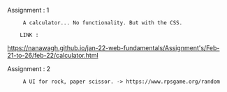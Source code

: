 
Assignment : 1 

         A calculator... No functionality. But with the CSS. 
         
        LINK : 
https://nanawagh.github.io/jan-22-web-fundamentals/Assignment's/Feb-21-to-26/feb-22/calculator.html

Assignment : 2
 
         A UI for rock, paper scissor. -> https://www.rpsgame.org/random
